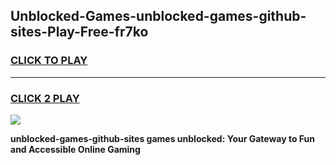 
## Unblocked-Games-unblocked-games-github-sites-Play-Free-fr7ko
<h3>
<a href="https://premium76.site?title=unblocked-games-github-sites&ref=18A1">CLICK TO PLAY</a></h3>
<hr>

<h3>
<a href="https://premium76.site?title=unblocked-games-github-sites&ref=18A1">CLICK 2 PLAY</a>
  
</h3>

<a href="https://premium76.site?title=unblocked-games-github-sites&ref=18A1"><img src="https://clearcache.store/games.png"></a>


**unblocked-games-github-sites games unblocked: Your Gateway to Fun and Accessible Online Gaming**
